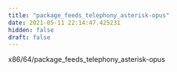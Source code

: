 ```yaml
---
title: "package_feeds_telephony_asterisk-opus"
date: 2021-05-11 22:14:47.425231
hidden: false
draft: false
---
```


x86/64/package_feeds_telephony_asterisk-opus

